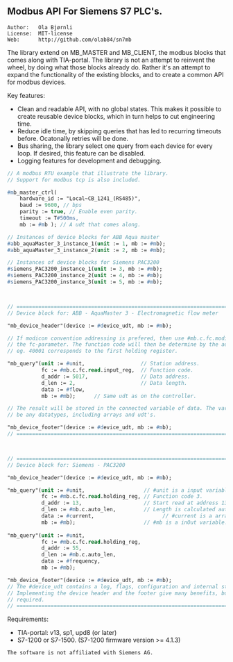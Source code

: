 Modbus API For Siemens S7 PLC's.
---------------------------------------------

```
Author:   Ola Bjørnli
License:  MIT-license
Web:      http://github.com/olab84/sn7mb
```

The library extend on MB_MASTER and MB_CLIENT, the modbus blocks that comes along with TIA-portal. The library is not an attempt to reinvent the wheel, by doing what those blocks already do. Rather it's an attempt to expand the functionality of the existing blocks, and to create a common API for modbus devices.

Key features:
 - Clean and readable API, with no global states. This makes it possible to create reusable device blocks, which in turn helps to cut engineering time.
 - Reduce idle time, by skipping queries that has led to recurring timeouts before. Ocatonally retries will be done.
 - Bus sharing, the library select one query from each device for every loop. If desired, this feature can be disabled.
 - Logging features for development and debugging.
 

```pascal
// A modbus RTU example that illustrate the library. 
// Support for modbus tcp is also included.

#mb_master_ctrl(
    hardware_id := "Local~CB_1241_(RS485)", 
    baud := 9600, // bps
    parity := true, // Enable even parity.
    timeout := T#500ms,       
    mb := #mb ); // A udt that comes along.

// Instances of device blocks for ABB Aqua master 
#abb_aquaMaster_3_instance_1(unit := 1, mb := #mb);
#abb_aquaMaster_3_instance_2(unit := 2, mb := #mb);

// Instances of device blocks for Siemens PAC3200 
#siemens_PAC3200_instance_1(unit := 3, mb := #mb);
#siemens_PAC3200_instance_2(unit := 4, mb := #mb);
#siemens_PAC3200_instance_3(unit := 5, mb := #mb);



// ====================================================================================
// Device block for: ABB - AquaMaster 3 - Electromagnetic flow meter

"mb_device_header"(device := #device_udt, mb := #mb);

// If modicon convention addressing is prefered, then use #mb.c.fc.modicon.read for 
// the fc-parameter. The function code will then be determine by the address range 
// eg. 40001 corresponds to the first holding register.

"mb_query"(unit := #unit,                  // Station address.
           fc := #mb.c.fc.read.input_reg,  // Function code.
           d_addr := 5017,                 // Data address.
           d_len := 2,                     // Data length.
           data := #flow,                
           mb := #mb);      // Same udt as on the controller.

// The result will be stored in the connected variable of data. The variable can 
// be any datatypes, including arrays and udt's.         

"mb_device_footer"(device := #device_udt, mb := #mb);
// ====================================================================================



// ====================================================================================
// Device block for: Siemens - PAC3200

"mb_device_header"(device := #device_udt, mb := #mb);

"mb_query"(unit := #unit,                   // #unit is a input variable.
           fc := #mb.c.fc.read.holding_reg, // Function code 3.
           d_addr := 13,                    // Start read at address 13.
           d_len := #mb.c.auto_len,         // Length is calculated automatically based on the size of "data".
           data := #current,		              // #current is a array of 3 reals.
           mb := #mb);                      // #mb is a inOut variable.
                                          
"mb_query"(unit := #unit,                 
           fc := #mb.c.fc.read.holding_reg, 
           d_addr := 55,                  
           d_len := #mb.c.auto_len,       
           data := #frequency,
           mb := #mb);

"mb_device_footer"(device := #device_udt, mb := #mb);
// The #device_udt contains a log, flags, configuration and internal states.
// Implementing the device header and the footer give many benefits, but isn't
// required.
// ====================================================================================
```
   
Requirements:
 - TIA-portal: v13, sp1, upd8 (or later)
 - S7-1200 or S7-1500. (S7-1200 firmware version >= 4.1.3)

```
The software is not affiliated with Siemens AG.
```  
